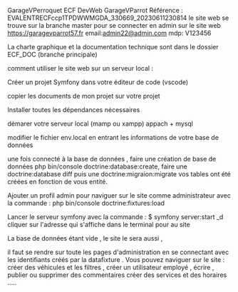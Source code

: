 GarageVPerroquet
ECF DevWeb GarageVParrot Référence : EVALENTRECFccp1TPDWWMGDA_330669_20230611230814 le site web se trouve sur la branche master
pour se connecter en admin sur le site web https://garagevparrot57.fr      email:admin22@admin.com  mdp: V123456

La charte graphique et la documentation technique sont dans le dossier ECF_DOC (branche principale)

comment utiliser le site web sur un serveur local :

Créer un projet Symfony dans votre éditeur de code (vscode)

copier les documents de mon projet sur votre projet

Installer toutes les dépendances nécessaires

démarer votre serveur local (mamp ou xampp) appach + mysql

modifier le fichier env.local en entrant les informations de votre base de données

une fois connecté à la base de données , faire une création de base de données php bin/console doctrine:database:create, faire une doctrine:database diff puis une doctrine:migraion:migrate vos tables ont été créées en fonction de vous entité.

Ajouter un profil admin pour naviguer sur le site comme administrateur avec la commande : php bin/console doctrine:fixtures:load

Lancer le serveur symfony avec la commande : $ symfony server:start _d cliquer sur l'adresse qui s'affiche dans le terminal pour au site

La base de données étant vide , le site le sera aussi ,

il faut se rendre sur toute les pages d'administration en se connectant avec les identifiants créés par la datafixture . Vous pouvez naviguer sur le site : créer des véhicules et les filtres , créer un utilisateur employé , écrire , publier ou supprimer des commentaires créer des services et des horaires .....
